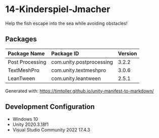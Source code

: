 # 14-Kinderspiel-Jmacher
Help the fish escape into the sea while avoiding obstacles!

## Packages
| Package Name | Package ID | Version |
|:---|:---|:---|
| Post Processing | com.unity.postprocessing | 3.2.2 |
| TextMeshPro | com.unity.textmeshpro | 3.0.6 |
| LeanTween | com.unity.leantween | 2.5.1 |

Generated with: https://timtoller.github.io/unity-manifest-to-markdown/

## Development Configuration
- Windows 10  
- Unity 2020.3.18f1
- Visual Studio Community 2022 17.4.3
